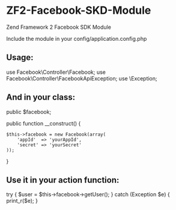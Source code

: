 ZF2-Facebook-SKD-Module
=======================

Zend Framework 2 Facebook SDK Module

Include the module in your config/application.config.php


Usage:
-----------------------

use Facebook\Controller\Facebook;
use Facebook\Controller\FacebookApiException;
use \Exception;



And in your class:
-----------------------

public $facebook;

public function  __construct() {
		
	$this->facebook = new Facebook(array(
		'appId'  => 'yourAppId',
		'secret' => 'yourSecret'
	));

}


Use it in your action function:
-----------------------

try {
    $user = $this->facebook->getUser();
} catch (Exception $e) {
	print_r($e);
}